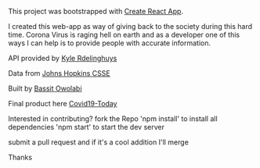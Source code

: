 This project was bootstrapped with [Create React App](https://github.com/facebook/create-react-app).

I created this web-app as  way of giving back to the society during this hard time. Corona Virus is raging hell on earth and as a developer one of this ways I can help is to provide people with accurate information.

API provided by [Kyle Rdelinghuys](https://twitter.com/ksredelinghuys)

Data from [Johns Hopkins CSSE](https://github.com/CSSEGISandData/COVID-19)

Built by [Bassit Owolabi](https://twitter.com/breellz)

Final product here [Covid19-Today](https://breellz.github.io/covid19-today)

Interested in  contributing?
fork the Repo
'npm install' to install all dependencies
'npm start' to start the dev server

submit a pull request and if it's a cool addition I'll merge

Thanks
